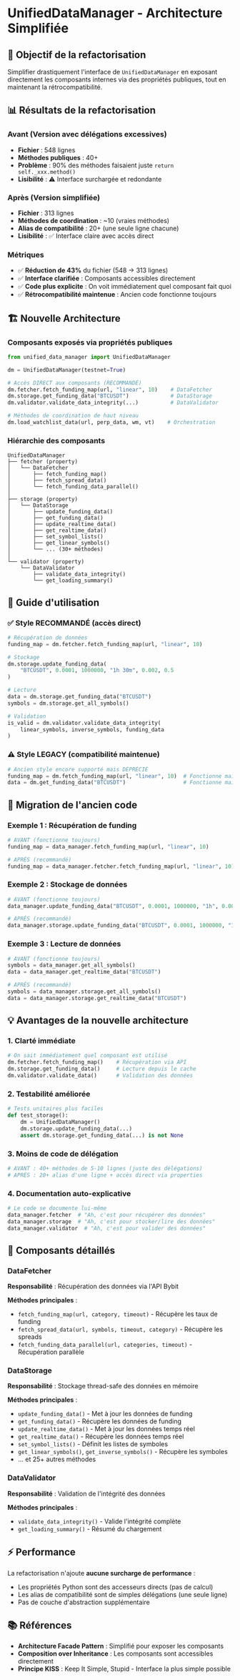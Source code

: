 # UnifiedDataManager - Architecture Simplifiée

## 🎯 Objectif de la refactorisation

Simplifier drastiquement l'interface de `UnifiedDataManager` en exposant directement les composants internes via des propriétés publiques, tout en maintenant la rétrocompatibilité.

## 📊 Résultats de la refactorisation

### Avant (Version avec délégations excessives)
- **Fichier** : 548 lignes
- **Méthodes publiques** : 40+
- **Problème** : 90% des méthodes faisaient juste `return self._xxx.method()`
- **Lisibilité** : ⚠️ Interface surchargée et redondante

### Après (Version simplifiée)
- **Fichier** : 313 lignes
- **Méthodes de coordination** : ~10 (vraies méthodes)
- **Alias de compatibilité** : 20+ (une seule ligne chacune)
- **Lisibilité** : ✅ Interface claire avec accès direct

### Métriques
- ✅ **Réduction de 43%** du fichier (548 → 313 lignes)
- ✅ **Interface clarifiée** : Composants accessibles directement
- ✅ **Code plus explicite** : On voit immédiatement quel composant fait quoi
- ✅ **Rétrocompatibilité maintenue** : Ancien code fonctionne toujours

## 🏗️ Nouvelle Architecture

### Composants exposés via propriétés publiques

```python
from unified_data_manager import UnifiedDataManager

dm = UnifiedDataManager(testnet=True)

# Accès DIRECT aux composants (RECOMMANDÉ)
dm.fetcher.fetch_funding_map(url, "linear", 10)    # DataFetcher
dm.storage.get_funding_data("BTCUSDT")             # DataStorage
dm.validator.validate_data_integrity(...)          # DataValidator

# Méthodes de coordination de haut niveau
dm.load_watchlist_data(url, perp_data, wm, vt)    # Orchestration
```

### Hiérarchie des composants

```
UnifiedDataManager
├── fetcher (property)
│   └── DataFetcher
│       ├── fetch_funding_map()
│       ├── fetch_spread_data()
│       └── fetch_funding_data_parallel()
│
├── storage (property)
│   └── DataStorage
│       ├── update_funding_data()
│       ├── get_funding_data()
│       ├── update_realtime_data()
│       ├── get_realtime_data()
│       ├── set_symbol_lists()
│       ├── get_linear_symbols()
│       └── ... (30+ méthodes)
│
└── validator (property)
    └── DataValidator
        ├── validate_data_integrity()
        └── get_loading_summary()
```

## 📝 Guide d'utilisation

### ✅ Style RECOMMANDÉ (accès direct)

```python
# Récupération de données
funding_map = dm.fetcher.fetch_funding_map(url, "linear", 10)

# Stockage
dm.storage.update_funding_data(
    "BTCUSDT", 0.0001, 1000000, "1h 30m", 0.002, 0.5
)

# Lecture
data = dm.storage.get_funding_data("BTCUSDT")
symbols = dm.storage.get_all_symbols()

# Validation
is_valid = dm.validator.validate_data_integrity(
    linear_symbols, inverse_symbols, funding_data
)
```

### ⚠️ Style LEGACY (compatibilité maintenue)

```python
# Ancien style encore supporté mais DÉPRÉCIÉ
funding_map = dm.fetch_funding_map(url, "linear", 10)  # Fonctionne mais à éviter
data = dm.get_funding_data("BTCUSDT")                  # Fonctionne mais à éviter
```

## 🔄 Migration de l'ancien code

### Exemple 1 : Récupération de funding

```python
# AVANT (fonctionne toujours)
funding_map = data_manager.fetch_funding_map(url, "linear", 10)

# APRÈS (recommandé)
funding_map = data_manager.fetcher.fetch_funding_map(url, "linear", 10)
```

### Exemple 2 : Stockage de données

```python
# AVANT (fonctionne toujours)
data_manager.update_funding_data("BTCUSDT", 0.0001, 1000000, "1h", 0.002)

# APRÈS (recommandé)
data_manager.storage.update_funding_data("BTCUSDT", 0.0001, 1000000, "1h", 0.002)
```

### Exemple 3 : Lecture de données

```python
# AVANT (fonctionne toujours)
symbols = data_manager.get_all_symbols()
data = data_manager.get_realtime_data("BTCUSDT")

# APRÈS (recommandé)
symbols = data_manager.storage.get_all_symbols()
data = data_manager.storage.get_realtime_data("BTCUSDT")
```

## 💡 Avantages de la nouvelle architecture

### 1. **Clarté immédiate**
```python
# On sait immédiatement quel composant est utilisé
dm.fetcher.fetch_funding_map()    # Récupération via API
dm.storage.get_funding_data()     # Lecture depuis le cache
dm.validator.validate_data()      # Validation des données
```

### 2. **Testabilité améliorée**
```python
# Tests unitaires plus faciles
def test_storage():
    dm = UnifiedDataManager()
    dm.storage.update_funding_data(...)
    assert dm.storage.get_funding_data(...) is not None
```

### 3. **Moins de code de délégation**
```python
# AVANT : 40+ méthodes de 5-10 lignes (juste des délégations)
# APRÈS : 20+ alias d'une ligne + accès direct via properties
```

### 4. **Documentation auto-explicative**
```python
# Le code se documente lui-même
data_manager.fetcher  # "Ah, c'est pour récupérer des données"
data_manager.storage  # "Ah, c'est pour stocker/lire des données"
data_manager.validator  # "Ah, c'est pour valider des données"
```

## 🔧 Composants détaillés

### DataFetcher
**Responsabilité** : Récupération des données via l'API Bybit

**Méthodes principales** :
- `fetch_funding_map(url, category, timeout)` - Récupère les taux de funding
- `fetch_spread_data(url, symbols, timeout, category)` - Récupère les spreads
- `fetch_funding_data_parallel(url, categories, timeout)` - Récupération parallèle

### DataStorage
**Responsabilité** : Stockage thread-safe des données en mémoire

**Méthodes principales** :
- `update_funding_data()` - Met à jour les données de funding
- `get_funding_data()` - Récupère les données de funding
- `update_realtime_data()` - Met à jour les données temps réel
- `get_realtime_data()` - Récupère les données temps réel
- `set_symbol_lists()` - Définit les listes de symboles
- `get_linear_symbols()`, `get_inverse_symbols()` - Récupère les symboles
- ... et 25+ autres méthodes

### DataValidator
**Responsabilité** : Validation de l'intégrité des données

**Méthodes principales** :
- `validate_data_integrity()` - Valide l'intégrité complète
- `get_loading_summary()` - Résumé du chargement

## ⚡ Performance

La refactorisation n'ajoute **aucune surcharge de performance** :
- Les propriétés Python sont des accesseurs directs (pas de calcul)
- Les alias de compatibilité sont de simples délégations (une seule ligne)
- Pas de couche d'abstraction supplémentaire

## 📚 Références

- **Architecture Facade Pattern** : Simplifié pour exposer les composants
- **Composition over Inheritance** : Les composants sont accessibles directement
- **Principe KISS** : Keep It Simple, Stupid - Interface la plus simple possible
